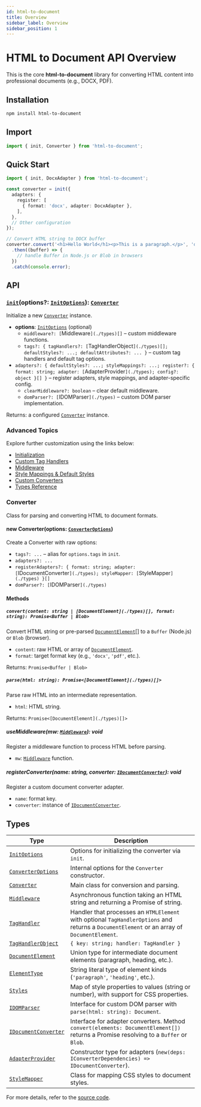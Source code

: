 ```yaml
---
id: html-to-document
title: Overview
sidebar_label: Overview
sidebar_position: 1
---
```


# HTML to Document API Overview

This is the core **html-to-document** library for converting HTML content into professional documents (e.g., DOCX, PDF).

## Installation

```bash
npm install html-to-document
```

## Import

```ts
import { init, Converter } from 'html-to-document';
```

## Quick Start

```ts
import { init, DocxAdapter } from 'html-to-document';

const converter = init({
  adapters: {
    register: [
      { format: 'docx', adapter: DocxAdapter },
    ],
  },
  // Other configuration
});

// Convert HTML string to DOCX buffer
converter.convert('<h1>Hello World</h1><p>This is a paragraph.</p>', 'docx')
  .then((buffer) => {
    // handle Buffer in Node.js or Blob in browsers
  })
  .catch(console.error);
```

## API

### [`init`](./init)(options?: [`InitOptions`](./types)): [`Converter`](./types)

Initialize a new [`Converter`](./types) instance.

- **options**: [`InitOptions`](./types) (optional)
  - `middleware?: [`Middleware`](./types)[]` – custom middleware functions.
  - `tags?: { tagHandlers?: [`TagHandlerObject`](./types)[]; defaultStyles?: ...; defaultAttributes?: ... }` – custom tag handlers and default tag options.
- `adapters?: { defaultStyles?: ...; styleMappings?: ...; register?: { format: string; adapter: [`AdapterProvider`](./types); config?: object }[] }` – register adapters, style mappings, and adapter-specific config.
  - `clearMiddleware?: boolean` – clear default middleware.
  - `domParser?: [`IDOMParser`](./types)` – custom DOM parser implementation.

Returns: a configured [`Converter`](./types) instance.

### Advanced Topics

Explore further customization using the links below:

- [Initialization](./init)
- [Custom Tag Handlers](./tags)
- [Middleware](./middleware)
- [Style Mappings & Default Styles](./style-mappings)
- [Custom Converters](./converters)
- [Types Reference](./types)

### Converter

Class for parsing and converting HTML to document formats.

#### new Converter(options: [`ConverterOptions`](./types))

Create a Converter with raw options:

- `tags?: ...` – alias for `options.tags` in `init`.
- `adapters?: ...`
- `registerAdapters?: { format: string; adapter: [`IDocumentConverter`](./types); styleMapper: [`StyleMapper`](./types) }[]`
- `domParser?: [`IDOMParser`](./types)`

#### Methods

##### `convert(content: string | [DocumentElement](./types)[], format: string): Promise<Buffer | Blob>`

Convert HTML string or pre-parsed [`DocumentElement`](./types)[] to a `Buffer` (Node.js) or `Blob` (browser).

- `content`: raw HTML or array of [`DocumentElement`](./types).
- `format`: target format key (e.g., `'docx'`, `'pdf'`, etc.).

Returns: `Promise<Buffer | Blob>`

##### `parse(html: string): Promise<[DocumentElement](./types)[]>`

Parse raw HTML into an intermediate representation.

- `html`: HTML string.

Returns: `Promise<[DocumentElement](./types)[]>`

##### useMiddleware(mw: [`Middleware`](./types)): void

Register a middleware function to process HTML before parsing.

- `mw`: [`Middleware`](./types) function.

##### registerConverter(name: string, converter: [`IDocumentConverter`](./types)): void

Register a custom document converter adapter.

- `name`: format key.
- `converter`: instance of [`IDocumentConverter`](./types).

## Types

| Type                  | Description                                                             |
|-----------------------|-------------------------------------------------------------------------|
| [`InitOptions`](./types)         | Options for initializing the converter via `init`.                      |
| [`ConverterOptions`](./types)    | Internal options for the `Converter` constructor.                       |
| [`Converter`](./types)           | Main class for conversion and parsing.                                  |
| [`Middleware`](./types)          | Asynchronous function taking an HTML string and returning a Promise of string. |
| [`TagHandler`](./types)          | Handler that processes an `HTMLElement` with optional `TagHandlerOptions` and returns a `DocumentElement` or an array of `DocumentElement`. |
| [`TagHandlerObject`](./types)    | `{ key: string; handler: TagHandler }`                                 |
| [`DocumentElement`](./types)     | Union type for intermediate document elements (paragraph, heading, etc.). |
| [`ElementType`](./types)         | String literal type of element kinds (`'paragraph'`, `'heading'`, etc.). |
| [`Styles`](./types)              | Map of style properties to values (string or number), with support for CSS properties. |
| [`IDOMParser`](./types)          | Interface for custom DOM parser with `parse(html: string): Document`.   |
| [`IDocumentConverter`](./types)  | Interface for adapter converters. Method `convert(elements: DocumentElement[])` returns a Promise resolving to a `Buffer` or `Blob`. |
| [`AdapterProvider`](./types)     | Constructor type for adapters (`new(deps: IConverterDependencies) => IDocumentConverter`). |
| [`StyleMapper`](./types)         | Class for mapping CSS styles to document styles.                        |

For more details, refer to the [source code](https://github.com/ChipiKaf/html-to-document).